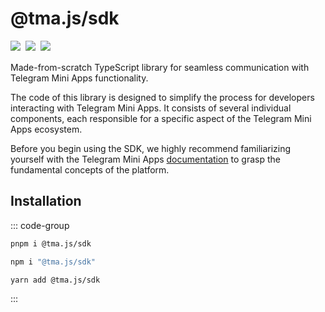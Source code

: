 # @tma.js/sdk

<p style="display: flex; gap: 8px; min-height: 20px">
  <a href="https://npmjs.com/package/@tma.js/sdk">
    <img src="https://img.shields.io/npm/v/@tma.js/sdk?logo=npm"/>
  </a>
  <img src="https://img.shields.io/bundlephobia/minzip/@tma.js/sdk"/>
  <a href="https://github.com/Telegram-Mini-Apps/tma.js/tree/master/packages/sdk">
    <img src="https://img.shields.io/badge/source-black?logo=github"/>
  </a>
</p>

Made-from-scratch TypeScript library for seamless communication with Telegram Mini Apps
functionality.

The code of this library is designed to simplify the process for developers interacting with
Telegram Mini Apps. It consists of several individual components, each responsible for a specific
aspect of the Telegram Mini Apps ecosystem.

Before you begin using the SDK, we highly recommend familiarizing yourself with the Telegram Mini
Apps [documentation](../platform/about.md) to grasp the fundamental concepts of the platform.

## Installation

::: code-group

```bash [pnpm]
pnpm i @tma.js/sdk
```

```bash [npm]
npm i "@tma.js/sdk"
```

```bash [yarn]
yarn add @tma.js/sdk
```

:::
